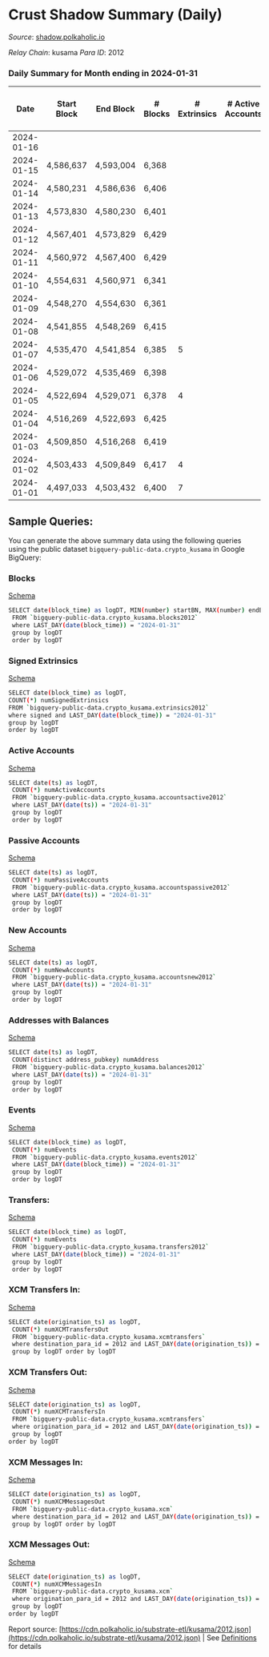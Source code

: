 # Crust Shadow Summary (Daily)

_Source_: [shadow.polkaholic.io](https://shadow.polkaholic.io)

*Relay Chain*: kusama
*Para ID*: 2012



### Daily Summary for Month ending in 2024-01-31


| Date    | Start Block | End Block | # Blocks | # Extrinsics | # Active Accounts | # Passive Accounts | # New Accounts | # Addresses | # Events  | # Transfers ($USD) | # XCM Transfers In ($USD) | # XCM Transfers Out ($USD) | # XCM In | # XCM Out | Issues |
|---------|-------------|-----------|----------|--------------|-------------------|--------------------|----------------|-------------|-----------|--------------------|---------------------------|----------------------------|----------|-----------|--------|
| 2024-01-16 |  |  |  |  |  |  |  |  |  |   |   |   |  |  |  |
| 2024-01-15 | 4,586,637 | 4,593,004 | 6,368 |  |  |  |  |  |  |   |   | 1 ($30.02) |  | 1 |  |
| 2024-01-14 | 4,580,231 | 4,586,636 | 6,406 |  |  |  |  |  |  |   |   | 3 ($312.88) |  | 3 |  |
| 2024-01-13 | 4,573,830 | 4,580,230 | 6,401 |  |  |  |  |  |  |   |   |   |  |  |  |
| 2024-01-12 | 4,567,401 | 4,573,829 | 6,429 |  |  |  |  |  |  |   |   |   |  |  |  |
| 2024-01-11 | 4,560,972 | 4,567,400 | 6,429 |  |  |  |  |  |  |   |   |   |  |  |  |
| 2024-01-10 | 4,554,631 | 4,560,971 | 6,341 |  |  |  |  |  |  |   | 1 ($18.83) | 2 ($36.38) | 2 | 5 |  |
| 2024-01-09 | 4,548,270 | 4,554,630 | 6,361 |  |  |  |  |  |  |   | 1 ($146.05) |   | 2 |  |  |
| 2024-01-08 | 4,541,855 | 4,548,269 | 6,415 |  |  |  |  |  |  |   |   | 1 ($194.18) | 1 | 1 |  |
| 2024-01-07 | 4,535,470 | 4,541,854 | 6,385 | 5 |  |  |  | 3,246 | 12,817 | 5 ($1,825.69) |   |   |  |  |  |
| 2024-01-06 | 4,529,072 | 4,535,469 | 6,398 |  |  |  |  |  |  |   |   | 2 ($200.87) |  | 1 |  |
| 2024-01-05 | 4,522,694 | 4,529,071 | 6,378 | 4 |  |  |  | 3,246 | 12,938 | 4 ($632.22) | 1 ($171.74) |   | 1 |  |  |
| 2024-01-04 | 4,516,269 | 4,522,693 | 6,425 |  |  |  |  | 3,246 | 12,998 |   |   |   |  |  |  |
| 2024-01-03 | 4,509,850 | 4,516,268 | 6,419 |  |  |  |  | 3,246 | 12,966 |   |   |   |  |  |  |
| 2024-01-02 | 4,503,433 | 4,509,849 | 6,417 | 4 |  |  |  | 3,246 | 13,009 | 4 ($47.20) |   | 1  |  | 1 |  |
| 2024-01-01 | 4,497,033 | 4,503,432 | 6,400 | 7 |  |  |  | 3,246 | 12,852 | 7 ($806.69) | 1 ($24.07) | 3 ($145.44) | 1 | 3 |  |

## Sample Queries:
You can generate the above summary data using the following queries using the public dataset `bigquery-public-data.crypto_kusama` in Google BigQuery:


### Blocks 

[Schema](https://github.com/colorfulnotion/substrate-etl/blob/main/schema/blocks.json)

```bash
SELECT date(block_time) as logDT, MIN(number) startBN, MAX(number) endBN, COUNT(*) numBlocks 
 FROM `bigquery-public-data.crypto_kusama.blocks2012`  
 where LAST_DAY(date(block_time)) = "2024-01-31" 
 group by logDT 
 order by logDT
```

### Signed Extrinsics 

[Schema](https://github.com/colorfulnotion/substrate-etl/blob/main/schema/extrinsics.json)

```bash
SELECT date(block_time) as logDT, 
COUNT(*) numSignedExtrinsics 
FROM `bigquery-public-data.crypto_kusama.extrinsics2012`  
where signed and LAST_DAY(date(block_time)) = "2024-01-31" 
group by logDT 
order by logDT
```

### Active Accounts 

[Schema](https://github.com/colorfulnotion/substrate-etl/blob/main/schema/accountsactive.json)

```bash
SELECT date(ts) as logDT, 
 COUNT(*) numActiveAccounts 
 FROM `bigquery-public-data.crypto_kusama.accountsactive2012` 
 where LAST_DAY(date(ts)) = "2024-01-31" 
 group by logDT 
 order by logDT
```

### Passive Accounts 

[Schema](https://github.com/colorfulnotion/substrate-etl/blob/main/schema/accountspassive.json)

```bash
SELECT date(ts) as logDT, 
 COUNT(*) numPassiveAccounts 
 FROM `bigquery-public-data.crypto_kusama.accountspassive2012` 
 where LAST_DAY(date(ts)) = "2024-01-31" 
 group by logDT 
 order by logDT
```

### New Accounts 

[Schema](https://github.com/colorfulnotion/substrate-etl/blob/main/schema/accountsnew.json)

```bash
SELECT date(ts) as logDT, 
 COUNT(*) numNewAccounts 
 FROM `bigquery-public-data.crypto_kusama.accountsnew2012` 
 where LAST_DAY(date(ts)) = "2024-01-31" 
 group by logDT
 order by logDT
```

### Addresses with Balances 

[Schema](https://github.com/colorfulnotion/substrate-etl/blob/main/schema/balances.json)

```bash
SELECT date(ts) as logDT,
 COUNT(distinct address_pubkey) numAddress 
 FROM `bigquery-public-data.crypto_kusama.balances2012` 
 where LAST_DAY(date(ts)) = "2024-01-31" 
 group by logDT 
 order by logDT
```

### Events 

[Schema](https://github.com/colorfulnotion/substrate-etl/blob/main/schema/events.json)

```bash
SELECT date(block_time) as logDT, 
 COUNT(*) numEvents 
 FROM `bigquery-public-data.crypto_kusama.events2012` 
 where LAST_DAY(date(block_time)) = "2024-01-31" 
 group by logDT 
 order by logDT
```

### Transfers:

[Schema](https://github.com/colorfulnotion/substrate-etl/blob/main/schema/transfers.json)

```bash
SELECT date(block_time) as logDT, 
 COUNT(*) numEvents 
 FROM `bigquery-public-data.crypto_kusama.transfers2012` 
 where LAST_DAY(date(block_time)) = "2024-01-31" 
 group by logDT 
 order by logDT
```

### XCM Transfers In: 

[Schema](https://github.com/colorfulnotion/substrate-etl/blob/main/schema/xcmtransfers.json)

```bash
SELECT date(origination_ts) as logDT, 
 COUNT(*) numXCMTransfersOut 
 FROM `bigquery-public-data.crypto_kusama.xcmtransfers` 
 where destination_para_id = 2012 and LAST_DAY(date(origination_ts)) = "2024-01-31" 
 group by logDT order by logDT
```

### XCM Transfers Out: 

[Schema](https://github.com/colorfulnotion/substrate-etl/blob/main/schema/xcmtransfers.json)

```bash
SELECT date(origination_ts) as logDT, 
 COUNT(*) numXCMTransfersIn 
 FROM `bigquery-public-data.crypto_kusama.xcmtransfers` 
 where origination_para_id = 2012 and LAST_DAY(date(origination_ts)) = "2024-01-31" 
 group by logDT 
order by logDT
```

### XCM Messages In: 

[Schema](https://github.com/colorfulnotion/substrate-etl/blob/main/schema/xcm.json)

```bash
SELECT date(origination_ts) as logDT, 
 COUNT(*) numXCMMessagesOut 
 FROM `bigquery-public-data.crypto_kusama.xcm` 
 where destination_para_id = 2012 and LAST_DAY(date(origination_ts)) = "2024-01-31" 
 group by logDT order by logDT
```

### XCM Messages Out: 

[Schema](https://github.com/colorfulnotion/substrate-etl/blob/main/schema/xcm.json)

```bash
SELECT date(origination_ts) as logDT, 
 COUNT(*) numXCMMessagesIn 
 FROM `bigquery-public-data.crypto_kusama.xcm` 
 where origination_para_id = 2012 and LAST_DAY(date(origination_ts)) = "2024-01-31" 
 group by logDT 
order by logDT
```


Report source: [https://cdn.polkaholic.io/substrate-etl/kusama/2012.json](https://cdn.polkaholic.io/substrate-etl/kusama/2012.json) | See [Definitions](/DEFINITIONS.md) for details
